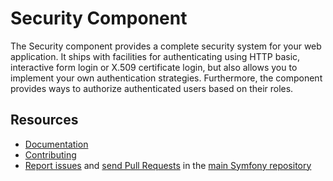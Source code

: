 Security Component
==================

The Security component provides a complete security system for your web
application. It ships with facilities for authenticating using HTTP basic, 
interactive form login or X.509 certificate login, but
also allows you to implement your own authentication strategies. Furthermore,
the component provides ways to authorize authenticated users based on their
roles.

Resources
---------

  * [Documentation](https://symfony.com/doc/current/components/security/index.html)
  * [Contributing](https://symfony.com/doc/current/contributing/index.html)
  * [Report issues](https://github.com/symfony/symfony/issues) and
    [send Pull Requests](https://github.com/symfony/symfony/pulls)
    in the [main Symfony repository](https://github.com/symfony/symfony)
